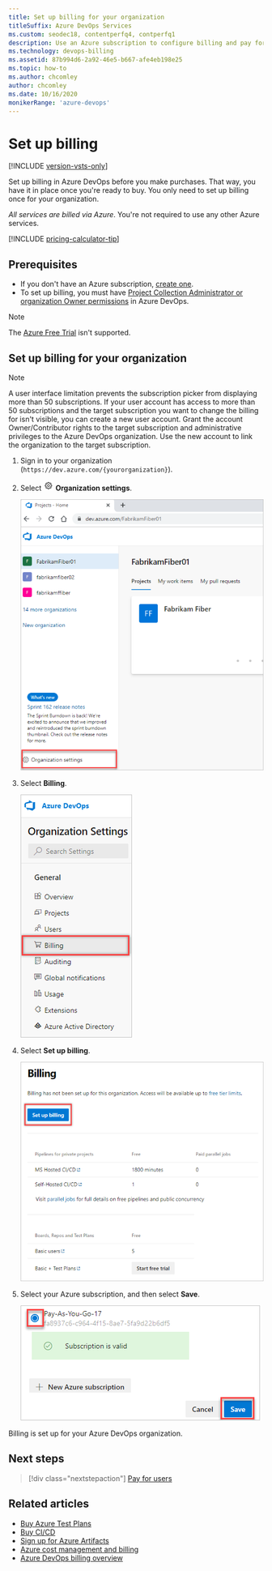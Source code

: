 ```yaml
---
title: Set up billing for your organization
titleSuffix: Azure DevOps Services
ms.custom: seodec18, contentperfq4, contperfq1
description: Use an Azure subscription to configure billing and pay for users, CI/CD concurrency, and extensions for Azure DevOps.
ms.technology: devops-billing
ms.assetid: 87b994d6-2a92-46e5-b667-afe4eb198e25
ms.topic: how-to
ms.author: chcomley
author: chcomley
ms.date: 10/16/2020 
monikerRange: 'azure-devops'
---
```


# Set up billing

[!INCLUDE [version-vsts-only](../../includes/version-vsts-only.md)]

Set up billing in Azure DevOps before you make purchases. That way, you have it in place once you're ready to buy. You only need to set up billing once for your organization. 

*All services are billed via Azure*. You're not required to use any other Azure services.

[!INCLUDE [pricing-calculator-tip](../../includes/pricing-calculator-tip.md)]

## Prerequisites

* If you don't have an Azure subscription, [create one](https://azure.microsoft.com/pricing/purchase-options/).
* To set up billing, you must have [Project Collection Administrator or organization Owner permissions](../security/lookup-organization-owner-admin.md) in Azure DevOps.

> [!NOTE]
> The [Azure Free Trial](https://azure.microsoft.com/offers/ms-azr-0044p/) isn't supported.

## Set up billing for your organization

> [!NOTE]
> A user interface limitation prevents the subscription picker from displaying more than 50 subscriptions. If your user account has access to more than 50 subscriptions and the target subscription you want to change the billing for isn't visible, you can create a new user account. Grant the account Owner/Contributor rights to the target subscription and administrative privileges to the Azure DevOps organization. Use the new account to link the organization to the target subscription.


1. Sign in to your organization (```https://dev.azure.com/{yourorganization}```).

2. Select ![gear icon](../../media/icons/gear-icon.png) **Organization settings**.

   ![Open Organization settings](../../media/settings/open-admin-settings-vert.png)

3. Select **Billing**.

    ![Select Billing from Organization settings](media/shared/select-billing-organization-settings.png)

4. Select **Set up billing**.

   ![Select Set up billing](media/shared/set-up-billing.png)

5. Select your Azure subscription, and then select **Save**.

   ![Select your Azure subscription](media/shared/select-azure-subscription.png)

Billing is set up for your Azure DevOps organization.

## Next steps

> [!div class="nextstepaction"]
> [Pay for users](buy-basic-access-add-users.md)

## Related articles

* [Buy Azure Test Plans](buy-basic-access-add-users.md)
* [Buy CI/CD](buy-more-build-vs.md)
* [Sign up for Azure Artifacts](../../artifacts/start-using-azure-artifacts.md)
* [Azure cost management and billing](/azure/cost-management-billing/cost-management-billing-overview)
* [Azure DevOps billing overview](overview.md)